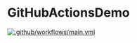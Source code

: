 # GitHubActionsDemo


[![.github/workflows/main.yml](https://github.com/nanddeepn/GitHubActionsDemo/actions/workflows/main.yml/badge.svg)](https://github.com/nanddeepn/GitHubActionsDemo/actions/workflows/main.yml)
